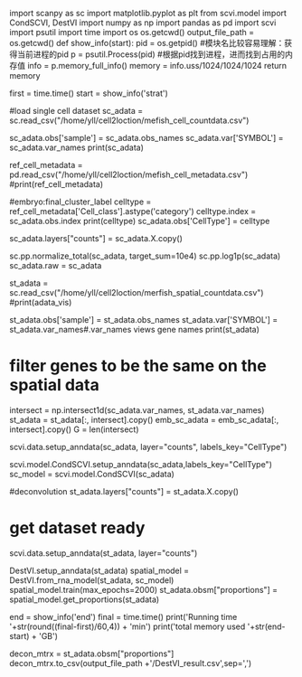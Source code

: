import scanpy as sc
import matplotlib.pyplot as plt
from scvi.model import CondSCVI, DestVI
import numpy as np
import pandas as pd
import scvi
import psutil
import time
import os
os.getcwd()
output_file_path = os.getcwd()
def show_info(start):
    pid = os.getpid()
    #模块名比较容易理解：获得当前进程的pid
    p = psutil.Process(pid)
    #根据pid找到进程，进而找到占用的内存值
    info = p.memory_full_info()
    memory = info.uss/1024/1024/1024
    return memory

first = time.time()
start = show_info('strat')

#load single cell dataset
sc_adata = sc.read_csv("/home/yll/cell2loction/mefish_cell_countdata.csv")

sc_adata.obs['sample'] = sc_adata.obs_names
sc_adata.var['SYMBOL'] = sc_adata.var_names
print(sc_adata)

ref_cell_metadata = pd.read_csv("/home/yll/cell2loction/mefish_cell_metadata.csv")
#print(ref_cell_metadata)

#embryo:final_cluster_label
celltype = ref_cell_metadata['Cell_class'].astype('category')
celltype.index = sc_adata.obs.index
print(celltype)
sc_adata.obs['CellType'] = celltype

sc_adata.layers["counts"] = sc_adata.X.copy()

sc.pp.normalize_total(sc_adata, target_sum=10e4)
sc.pp.log1p(sc_adata)
sc_adata.raw = sc_adata

st_adata = sc.read_csv("/home/yll/cell2loction/merfish_spatial_countdata.csv")
#print(adata_vis)

st_adata.obs['sample'] = st_adata.obs_names
st_adata.var['SYMBOL'] = st_adata.var_names#.var_names views gene names
print(st_adata)

# filter genes to be the same on the spatial data
intersect = np.intersect1d(sc_adata.var_names, st_adata.var_names)
st_adata = st_adata[:, intersect].copy()
emb_sc_adata = emb_sc_adata[:, intersect].copy()
G = len(intersect)

scvi.data.setup_anndata(sc_adata, layer="counts", labels_key="CellType")

scvi.model.CondSCVI.setup_anndata(sc_adata,labels_key="CellType")
sc_model = scvi.model.CondSCVI(sc_adata)

#deconvolution 
st_adata.layers["counts"] = st_adata.X.copy()

# get dataset ready
scvi.data.setup_anndata(st_adata, layer="counts")

DestVI.setup_anndata(st_adata)
spatial_model = DestVI.from_rna_model(st_adata, sc_model)
spatial_model.train(max_epochs=2000)
st_adata.obsm["proportions"] = spatial_model.get_proportions(st_adata)

end = show_info('end')
final = time.time()
print('Running time '+str(round((final-first)/60,4)) + 'min')
print('total memory used '+str(end-start) + 'GB')

decon_mtrx = st_adata.obsm["proportions"]
decon_mtrx.to_csv(output_file_path +'/DestVI_result.csv',sep=',')